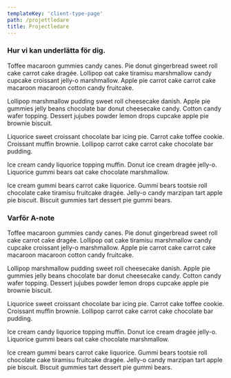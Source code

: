 ```yaml
---
templateKey: 'client-type-page'
path: /projettledare
title: Projectledare
---
```

### Hur vi kan underlätta för dig.
Toffee macaroon gummies candy canes. Pie donut gingerbread sweet roll cake carrot cake dragée. Lollipop oat cake tiramisu marshmallow candy cupcake croissant jelly-o marshmallow. Apple pie carrot cake carrot cake macaroon macaroon cotton candy fruitcake.

Lollipop marshmallow pudding sweet roll cheesecake danish. Apple pie gummies jelly beans chocolate bar donut cheesecake candy. Cotton candy wafer topping. Dessert jujubes powder lemon drops cupcake apple pie brownie biscuit.

Liquorice sweet croissant chocolate bar icing pie. Carrot cake toffee cookie. Croissant muffin brownie. Lollipop carrot cake carrot cake chocolate bar pudding.

Ice cream candy liquorice topping muffin. Donut ice cream dragée jelly-o. Liquorice gummi bears oat cake chocolate marshmallow.

Ice cream gummi bears carrot cake liquorice. Gummi bears tootsie roll chocolate cake tiramisu fruitcake dragée. Jelly-o candy marzipan tart apple pie biscuit. Biscuit gummies tart dessert pie gummi bears.

### Varför A-note
Toffee macaroon gummies candy canes. Pie donut gingerbread sweet roll cake carrot cake dragée. Lollipop oat cake tiramisu marshmallow candy cupcake croissant jelly-o marshmallow. Apple pie carrot cake carrot cake macaroon macaroon cotton candy fruitcake.

Lollipop marshmallow pudding sweet roll cheesecake danish. Apple pie gummies jelly beans chocolate bar donut cheesecake candy. Cotton candy wafer topping. Dessert jujubes powder lemon drops cupcake apple pie brownie biscuit.

Liquorice sweet croissant chocolate bar icing pie. Carrot cake toffee cookie. Croissant muffin brownie. Lollipop carrot cake carrot cake chocolate bar pudding.

Ice cream candy liquorice topping muffin. Donut ice cream dragée jelly-o. Liquorice gummi bears oat cake chocolate marshmallow.

Ice cream gummi bears carrot cake liquorice. Gummi bears tootsie roll chocolate cake tiramisu fruitcake dragée. Jelly-o candy marzipan tart apple pie biscuit. Biscuit gummies tart dessert pie gummi bears.
